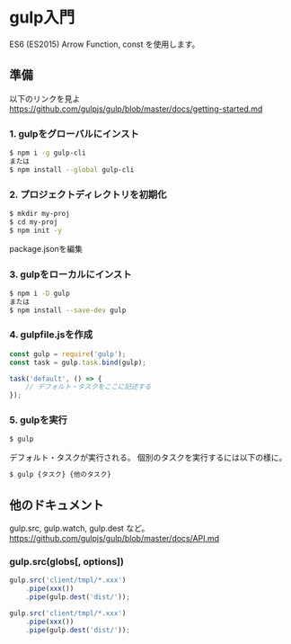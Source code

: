 gulp入門
====

ES6 (ES2015) Arrow Function, const を使用します。

準備
----

以下のリンクを見よ  
https://github.com/gulpjs/gulp/blob/master/docs/getting-started.md

### 1. gulpをグローバルにインスト

```bash
$ npm i -g gulp-cli
または
$ npm install --global gulp-cli
```

### 2. プロジェクトディレクトリを初期化

```bash
$ mkdir my-proj
$ cd my-proj
$ npm init -y
```

package.jsonを編集


### 3. gulpをローカルにインスト

```bash
$ npm i -D gulp
または
$ npm install --save-dev gulp
```

### 4. gulpfile.jsを作成

```js
const gulp = require('gulp');
const task = gulp.task.bind(gulp);

task('default', () => {
    // デフォルト・タスクをここに記述する
});
```

### 5. gulpを実行

```bash
$ gulp
```

デフォルト・タスクが実行される。
個別のタスクを実行するには以下の様に。

```bash
$ gulp {タスク} {他のタスク}
```


他のドキュメント
-----

gulp.src, gulp.watch, gulp.dest など。  
https://github.com/gulpjs/gulp/blob/master/docs/API.md


### gulp.src(globs[, options])

```js
gulp.src('client/tmpl/*.xxx')
    .pipe(xxx())
    .pipe(gulp.dest('dist/'));
```

```js
gulp.src('client/tmpl/*.xxx')
    .pipe(xxx())
    .pipe(gulp.dest('dist/'));
```

